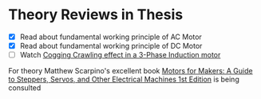# Theory Reviews in Thesis 
- [x] Read about fundamental working principle of AC Motor
- [x] Read about fundamental working principle of DC Motor
- [ ] Watch [Cogging Crawling effect in a 3-Phase Induction motor](https://youtu.be/pYa5VOaQHyo)

For theory Matthew Scarpino's excellent book [Motors for Makers: A Guide to Steppers, Servos, and Other Electrical Machines 1st Edition](https://www.amazon.com/gp/product/0134032837/ref=dbs_a_def_rwt_bibl_vppi_i0) is being consulted

